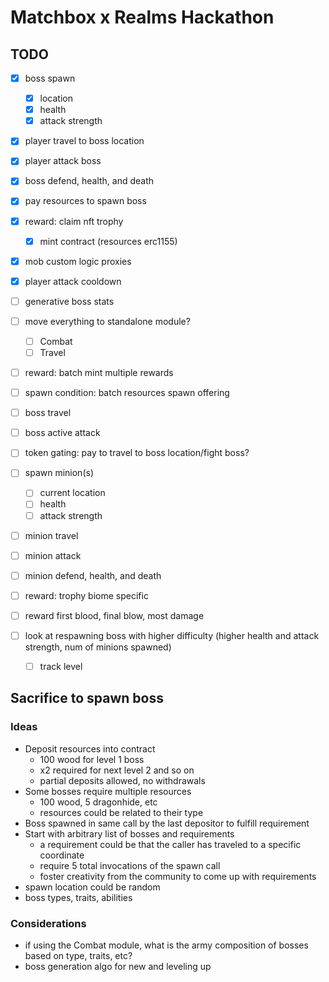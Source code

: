 # Matchbox x Realms Hackathon 

## TODO

- [x] boss spawn
    - [x] location
    - [x] health
    - [x] attack strength
- [x] player travel to boss location
- [x] player attack boss
- [x] boss defend, health, and death
- [x] pay resources to spawn boss
- [x] reward: claim nft trophy
    - [x] mint contract (resources erc1155)
- [x] mob custom logic proxies
- [x] player attack cooldown

- [ ] generative boss stats
- [ ] move everything to standalone module?
    - [ ] Combat
    - [ ] Travel
- [ ] reward: batch mint multiple rewards
- [ ] spawn condition: batch resources spawn offering
- [ ] boss travel
- [ ] boss active attack
- [ ] token gating: pay to travel to boss location/fight boss?
- [ ] spawn minion(s)
    - [ ] current location
    - [ ] health
    - [ ] attack strength
- [ ] minion travel
- [ ] minion attack
- [ ] minion defend, health, and death

- [ ] reward: trophy biome specific 
- [ ] reward first blood, final blow, most damage

- [ ] look at respawning boss with higher difficulty (higher health and attack strength, num of minions spawned)
  - [ ] track level

## Sacrifice to spawn boss

### Ideas
- Deposit resources into contract
    - 100 wood for level 1 boss
    - x2 required for next level 2 and so on
    - partial deposits allowed, no withdrawals
- Some bosses require multiple resources
    - 100 wood, 5 dragonhide, etc
    - resources could be related to their type
- Boss spawned in same call by the last depositor to fulfill requirement
- Start with arbitrary list of bosses and requirements
    - a requirement could be that the caller has traveled to a specific coordinate
    - require 5 total invocations of the spawn call
    - foster creativity from the community to come up with requirements
- spawn location could be random
- boss types, traits, abilities

### Considerations
- if using the Combat module, what is the army composition of bosses based on type, traits, etc?
- boss generation algo for new and leveling up